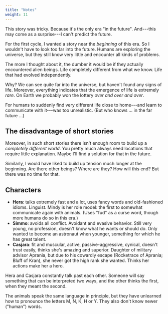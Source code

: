 ```yaml
---
title: "Notes"
weight: 11
---
```


This story was tricky. Because it's the only era "in the future". And---this may come as a surprise---I can't predict the future.

For the first cycle, I wanted a story near the _beginning_ of this era. So I wouldn't have to look too far into the future. Humans are exploring the universe, but they still know very little and encounter all kinds of problems.

The more I thought about it, the dumber it would be if they actually encountered alien beings. Life completely different from what we know. Life that had evolved independently.

Why? We can see quite far into the universe, but haven't found any signs of life. Moreover, everything indicates that the emergence of life is extremely _rare_. On Earth we probably won the lottery _over and over and over_.

For humans to suddenly find very different life close to home---and learn to communicate with it---was too unrealistic. (But who knows ... in the far future ...)

## The disadvantage of short stories

Moreover, in such short stories there isn't enough room to build up a _completely different world_. You pretty much always need locations that require little explanation. Maybe I'll find a solution for that in the future.

Similarly, I would have liked to build up tension much longer at the beginning. Are there other beings? Where are they? How will this end? But there was no time for that.

## Characters

* **Hera**: talks extremely fast and a lot, uses fancy words and old-fashioned idioms. Linguist. Mindy is her role model: the first to somewhat communicate again with animals. (Uses "fud" as a curse word, though more humans do so in this era.)
* **Simmo**: avoids all conflict. Avoidant and evasive behavior. Still very young, no profession, doesn't know what he wants or should do. Only wanted to become an astronaut when younger, something for which he has great talent.
* **Casjara**: fit and muscular, active, passive-aggressive, cynical, doesn't trust easily, thinks she's amazing and superior. Daughter of military advisor Aprania, but due to his cowardly escape (Rocketrace of Aprania; Bluff of Kran), she never got the high rank she wanted. Thinks her actions make her a hero.

Hera and Casjara constantly talk past each other. Someone will say something that can be interpreted two ways, and the other thinks the first, when they meant the second.

The animals speak the same language in principle, but they have unlearned how to pronounce the letters M, N, K, H or Y. They also don't know newer ("human") words.

